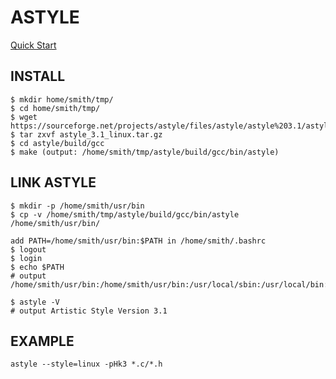 # ASTYLE

[Quick Start](http://astyle.sourceforge.net/astyle.html#_Quick_Start)

## INSTALL

```text
$ mkdir home/smith/tmp/
$ cd home/smith/tmp/
$ wget https://sourceforge.net/projects/astyle/files/astyle/astyle%203.1/astyle_3.1_linux.tar.gz
$ tar zxvf astyle_3.1_linux.tar.gz
$ cd astyle/build/gcc
$ make (output: /home/smith/tmp/astyle/build/gcc/bin/astyle)
```

## LINK ASTYLE

```text
$ mkdir -p /home/smith/usr/bin
$ cp -v /home/smith/tmp/astyle/build/gcc/bin/astyle /home/smith/usr/bin/

add PATH=/home/smith/usr/bin:$PATH in /home/smith/.bashrc
$ logout
$ login
$ echo $PATH
# output
/home/smith/usr/bin:/home/smith/usr/bin:/usr/local/sbin:/usr/local/bin:/usr/sbin:/usr/bin:/sbin:/bin:/usr/games:/usr/local/games

$ astyle -V
# output Artistic Style Version 3.1
```

## EXAMPLE

```text
astyle --style=linux -pHk3 *.c/*.h
```
